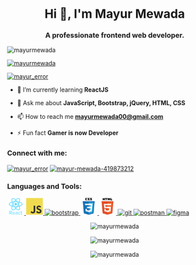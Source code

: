 <h1 align="center">Hi 👋, I'm Mayur Mewada</h1>
<h3 align="center">A professionate frontend web developer.</h3>

<p align="left"> <img src="https://komarev.com/ghpvc/?username=mayurmewada&label=Profile%20views&color=0e75b6&style=flat" alt="mayurmewada" /> </p>

<p align="left"> <a href="https://github.com/ryo-ma/github-profile-trophy"><img src="https://github-profile-trophy.vercel.app/?username=mayurmewada" alt="mayurmewada" /></a> </p>

<p align="left"> <a href="https://twitter.com/mayur_error" target="blank"><img src="https://img.shields.io/twitter/follow/mayur_error?logo=twitter&style=for-the-badge" alt="mayur_error" /></a> </p>

- 🌱 I’m currently learning **ReactJS**

- 💬 Ask me about **JavaScript, Bootstrap, jQuery, HTML, CSS**

- 📫 How to reach me **mayurmewada00@gmail.com**

- ⚡ Fun fact **Gamer is now Developer**

<h3 align="left">Connect with me:</h3>
<p align="left">
<a href="https://twitter.com/mayur_error" target="blank"><img align="center" src="https://raw.githubusercontent.com/rahuldkjain/github-profile-readme-generator/master/src/images/icons/Social/twitter.svg" alt="mayur_error" height="30" width="40" /></a>
<a href="https://linkedin.com/in/mayur-mewada-419873212" target="blank"><img align="center" src="https://raw.githubusercontent.com/rahuldkjain/github-profile-readme-generator/master/src/images/icons/Social/linked-in-alt.svg" alt="mayur-mewada-419873212" height="30" width="40" /></a>
</p>

<h3 align="left">Languages and Tools:</h3>
<p align="left">
  <a href="https://reactjs.org/" target="_blank">
    <img
      src="https://raw.githubusercontent.com/devicons/devicon/master/icons/react/react-original-wordmark.svg"
      alt="react"
      width="40"
      height="40"
    />
  </a>
  <a
    href="https://developer.mozilla.org/en-US/docs/Web/JavaScript"
    target="_blank"
  >
    <img
      src="https://raw.githubusercontent.com/devicons/devicon/master/icons/javascript/javascript-original.svg"
      alt="javascript"
      width="40"
      height="40"
    />
  </a>
  <a href="https://getbootstrap.com" target="_blank">
    <img
      src="https://upload.wikimedia.org/wikipedia/commons/thumb/b/b2/Bootstrap_logo.svg/1280px-Bootstrap_logo.svg.png"
      alt="bootstrap"
      width="40"
      height="40"
    />
  </a>
  <a href="https://www.w3schools.com/css/" target="_blank">
    <img
      src="https://raw.githubusercontent.com/devicons/devicon/master/icons/css3/css3-original-wordmark.svg"
      alt="css3"
      width="40"
      height="40"
    />
  </a>
  <a href="https://www.w3.org/html/" target="_blank">
    <img
      src="https://raw.githubusercontent.com/devicons/devicon/master/icons/html5/html5-original-wordmark.svg"
      alt="html5"
      width="40"
      height="40"
    />
  </a>
  <a href="https://git-scm.com/" target="_blank">
    <img
      src="https://www.vectorlogo.zone/logos/git-scm/git-scm-icon.svg"
      alt="git"
      width="40"
      height="40"
    />
  </a>
  <a href="https://postman.com" target="_blank">
    <img
      src="https://www.vectorlogo.zone/logos/getpostman/getpostman-icon.svg"
      alt="postman"
      width="40"
      height="40"
    />
  </a>
  <a href="https://www.figma.com/" target="_blank">
    <img
      src="https://www.vectorlogo.zone/logos/figma/figma-icon.svg"
      alt="figma"
      width="40"
      height="40"
    />
  </a>
</p>


<p align="center"><img align="center" src="https://github-readme-stats.vercel.app/api?username=mayurmewada&show_icons=true&locale=en" alt="mayurmewada" /></p>
<p align="center"><img align="center" src="https://github-readme-streak-stats.herokuapp.com/?user=mayurmewada&" alt="mayurmewada" /></p>
<p align="center"><img align="center" src="https://github-readme-stats.vercel.app/api/top-langs?username=mayurmewada&show_icons=true&locale=en&layout=compact" alt="mayurmewada" /></p>
